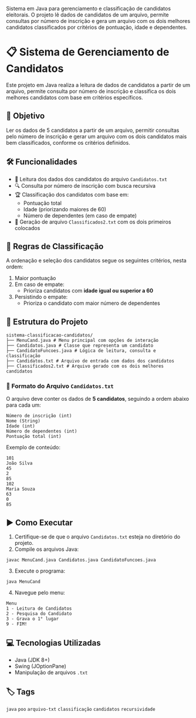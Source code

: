 Sistema em Java para gerenciamento e classificação de candidatos eleitorais. O projeto lê dados de candidatos de um arquivo, permite consultas por número de inscrição e gera um arquivo com os dois melhores candidatos classificados por critérios de pontuação, idade e dependentes.

# 📋 Sistema de Gerenciamento de Candidatos

Este projeto em Java realiza a leitura de dados de candidatos a partir de um arquivo, permite consulta por número de inscrição e classifica os dois melhores candidatos com base em critérios específicos.

## 🎯 Objetivo

Ler os dados de 5 candidatos a partir de um arquivo, permitir consultas pelo número de inscrição e gerar um arquivo com os dois candidatos mais bem classificados, conforme os critérios definidos.

## 🛠️ Funcionalidades

- 📄 Leitura dos dados dos candidatos do arquivo `Candidatos.txt`
- 🔍 Consulta por número de inscrição com busca recursiva
- 🏆 Classificação dos candidatos com base em:
  - Pontuação total
  - Idade (priorizando maiores de 60)
  - Número de dependentes (em caso de empate)
- 📁 Geração de arquivo `Classificados2.txt` com os dois primeiros colocados

## 📐 Regras de Classificação

A ordenação e seleção dos candidatos segue os seguintes critérios, nesta ordem:

1. Maior pontuação
2. Em caso de empate:
   - Prioriza candidatos com **idade igual ou superior a 60**
3. Persistindo o empate:
   - Prioriza o candidato com maior número de dependentes

## 🧱 Estrutura do Projeto
```
sistema-classificacao-candidatos/
├── MenuCand.java # Menu principal com opções de interação
├── Candidatos.java # Classe que representa um candidato
├── CandidatoFuncoes.java # Lógica de leitura, consulta e classificação
├── Candidatos.txt # Arquivo de entrada com dados dos candidatos
├── Classificados2.txt # Arquivo gerado com os dois melhores candidatos
```

### 📄 Formato do Arquivo `Candidatos.txt`

O arquivo deve conter os dados de **5 candidatos**, seguindo a ordem abaixo para cada um:
```
Número de inscrição (int)
Nome (String)
Idade (int)
Número de dependentes (int)
Pontuação total (int)
```

Exemplo de conteúdo:

```
101
João Silva
45
2
85
102
Maria Souza
63
0
85
```

## ▶️ Como Executar

1. Certifique-se de que o arquivo `Candidatos.txt` esteja no diretório do projeto.
2. Compile os arquivos Java:

```
javac MenuCand.java Candidatos.java CandidatoFuncoes.java
```
3. Execute o programa:
```
java MenuCand
```
4. Navegue pelo menu:
```
Menu
1 - Leitura de Candidatos
2 - Pesquisa do Candidato
3 - Grava o 1° lugar
9 - FIM!
```

## 💻 Tecnologias Utilizadas

- Java (JDK 8+)
- Swing (JOptionPane)
- Manipulação de arquivos `.txt`

## 🏷️ Tags

`java` `poo` `arquivo-txt` `classificação` `candidatos` `recursividade`
